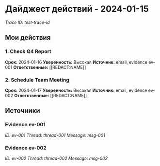 # Дайджест действий - 2024-01-15

*Trace ID: test-trace-id*

## Мои действия

### 1. Check Q4 Report
**Срок:** 2024-01-16
**Уверенность:** Высокая
**Источник:** email, evidence ev-001
**Ответственные:** [[REDACT:NAME]]

### 2. Schedule Team Meeting
**Срок:** 2024-01-17
**Уверенность:** Высокая
**Источник:** email, evidence ev-002
**Ответственные:** [[REDACT:NAME]]

## Источники

### Evidence ev-001
*ID: ev-001*
*Thread: thread-001*
*Message: msg-001*

### Evidence ev-002
*ID: ev-002*
*Thread: thread-002*
*Message: msg-002*
